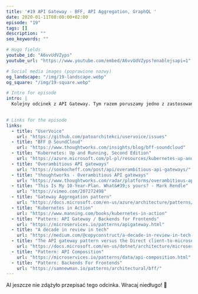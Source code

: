 ```yaml
---
title: '#19 API Gateway - BFF, API Aggregation, GraphQL '
date: 2020-01-11T08:00:00+02:00
episode: "19"
tags: []
description: ""
seo_keywords: ""

# Hugo fields
youtube_id: "A6vvUdVZyps"
youtube_url: "https://www.youtube.com/embed/A6vvUdVZyps?enablejsapi=1"

# Social media images (poprawione nazwy)
og_landscape: "/img/19-landscape.webp"
og_square: "/img/19-square.webp"

# Intro for episode
intro: |
  Kolejny odcinek z API Gateway. Tym razem poruszamy jedno z zastosowań, jakim jest BFF, API Aggregation oraz jak wypada przy tym GraphQL.
  

# Links for the episode
links:
  - title: "UserVoice"
    url: "https://github.com/patoarchitekci/uservoice/issues"
  - title: "BFF @ SoundCloud"
    url: "https://www.thoughtworks.com/insights/blog/bff-soundcloud"
  - title: "Kubernetes: Up and Running, Second Edition"
    url: "https://azure.microsoft.com/pl-pl/resources/kubernetes-up-and-running/"
  - title: "Overambitious API gateways"
    url: "https://sookocheff.com/post/api/overambitious-api-gateways/"
  - title: "thoughtworks - Overambitious API gateways"
    url: "https://www.thoughtworks.com/radar/platforms/overambitious-api-gateways"
  - title: "This Is My 10-Year-Plan. What&#39;s yours? - Mark Rendle"
    url: "https://vimeo.com/207272498"
  - title: "Gateway Aggregation pattern"
    url: "https://docs.microsoft.com/en-us/azure/architecture/patterns/gateway-aggregation"
  - title: "Kubernetes in Action"
    url: "https://www.manning.com/books/kubernetes-in-action"
  - title: "Pattern: API Gateway / Backends for Frontends"
    url: "https://microservices.io/patterns/apigateway.html"
  - title: "A decade in review in tech"
    url: "https://medium.com/@copyconstruct/a-decade-in-review-in-tech-1cde76c9b43c"
  - title: "The API gateway pattern versus the Direct client-to-microservice communication"
    url: "https://docs.microsoft.com/en-us/dotnet/architecture/microservices/architect-microservice-container-applications/direct-client-to-microservice-communication-versus-the-api-gateway-pattern"
  - title: "Pattern: API Composition"
    url: "https://microservices.io/patterns/data/api-composition.html"
  - title: "Pattern: Backends For Frontends"
    url: "https://samnewman.io/patterns/architectural/bff/"
---
```


AI jeszcze nie zdążyło przepisać tego odcinka. Wracaj niedługo! 🤖